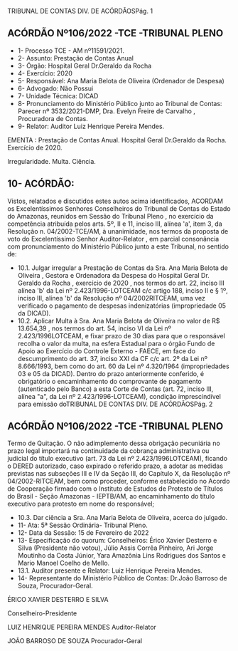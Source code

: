 TRIBUNAL DE CONTAS DIV. DE ACÓRDÃOSPág. 1

## ACÓRDÃO Nº106/2022 -TCE -TRIBUNAL PLENO

- 1- Processo TCE - AM nº11591/2021.
- 2- Assunto: Prestação de Contas Anual
- 3- Órgão: Hospital Geral Dr.Geraldo da Rocha
- 4- Exercício: 2020
- 5- Responsável: Ana Maria Belota de Oliveira (Ordenador de Despesa)
- 6- Advogado: Não Possui
- 7- Unidade Técnica: DICAD
- 8- Pronunciamento  do  Ministério  Público  junto  ao  Tribunal  de  Contas: Parecer  nº 3532/2021-DMP, Dra. Evelyn Freire de Carvalho , Procuradora de Contas.
- 9- Relator: Auditor Luiz Henrique Pereira Mendes.

EMENTA : Prestação  de  Contas  Anual.  Hospital Geral Dr.Geraldo da Rocha. Exercício de 2020.

Irregularidade. Multa. Ciência.

## 10-  ACÓRDÃO:

Vistos, relatados e discutidos estes autos acima identificados, ACORDAM os Excelentíssimos Senhores Conselheiros do Tribunal de Contas do Estado do Amazonas, reunidos em Sessão do Tribunal Pleno , no exercício da competência atribuída pelos arts. 5º, II e 11, inciso III, alínea 'a', item 3, da Resolução n. 04/2002-TCE/AM, à unanimidade, nos  termos  da  proposta  de  voto  do  Excelentíssimo  Senhor  Auditor-Relator ,  em  parcial consonância com pronunciamento do Ministério Público junto a este Tribunal, no sentido de:

- 10.1. Julgar irregular a Prestação de Contas da Sra. Ana Maria Belota de Oliveira ,  Gestora e Ordenadora da Despesa do Hospital Geral Dr.  Geraldo  da  Rocha ,  exercício  de 2020 ,  nos  termos  do  art.  22, inciso III  alínea  'b'  da  Lei  nº  2.423/1996-LOTCEAM c/c artigo 188, inciso  II  e  §  1º,  inciso  III,  alínea  'b'  da  Resolução  nº  04/2002RITCEAM, uma vez verificado o pagamento de despesas indenizatórias (impropriedade 05 da DICAD).
- 10.2. Aplicar Multa à Sra. Ana Maria Belota de Oliveira no valor de R$ 13.654,39 ,  nos  termos  do  art.  54,  inciso  VI  da  Lei  nº  2.423/1996LOTCEAM, e fixar prazo de 30 dias para que o responsável recolha o valor da multa, na esfera Estadual para o órgão Fundo de Apoio ao Exercício do Controle Externo - FAECE, em face do descumprimento do art. 37, inciso XXI da CF c/c art. 2º da Lei nº 8.666/1993, bem como do art. 60 da Lei nº 4.320/1964 (impropriedades 03 e 05 da DICAD). Dentro do prazo anteriormente conferido, é obrigatório o encaminhamento  do  comprovante  de  pagamento  (autenticado  pelo Banco) a esta Corte de Contas (art. 72, inciso III, alínea "a", da Lei nº 2.423/1996-LOTCEAM),  condição  imprescindível  para  emissão  doTRIBUNAL DE CONTAS DIV. DE ACÓRDÃOSPág. 2

## ACÓRDÃO Nº106/2022 -TCE -TRIBUNAL PLENO

Termo de Quitação. O não adimplemento dessa obrigação pecuniária no prazo legal importará na continuidade da cobrança administrativa ou judicial do título executivo (art. 73 da Lei nº 2.423/1996LOTCEAM), ficando  o  DERED  autorizado,  caso  expirado  o  referido prazo, a adotar as medidas previstas nas subseções III e IV da Seção III,  do  Capítulo  X, da  Resolução  nº  04/2002-RITCEAM,  bem  como proceder,  conforme  estabelecido  no  Acordo  de  Cooperação  firmado com o Instituto de Estudos de Protesto de Títulos do Brasil - Seção Amazonas - IEPTB/AM, ao encaminhamento do título executivo para protesto em nome do responsável;

- 10.3. Dar ciência a Sra. Ana Maria Belota de Oliveira, acerca do julgado.
- 11-  Ata: 5ª Sessão Ordinária- Tribunal Pleno.
- 12-  Data da Sessão: 15 de Fevereiro de 2022
- 13-  Especificação do quorum: Conselheiros: Érico Xavier Desterro e Silva (Presidente não  votou),  Júlio  Assis  Corrêa  Pinheiro,  Ari  Jorge  Moutinho  da  Costa  Júnior,  Yara Amazônia Lins Rodrigues dos Santos e Mario Manoel Coelho de Mello.
- 13.1. Auditor presente e Relator: Luiz Henrique Pereira Mendes.
- 14-  Representante  do  Ministério  Público  de  Contas: Dr.João  Barroso  de  Souza, Procurador-Geral.

ÉRICO XAVIER DESTERRO E SILVA

Conselheiro-Presidente

LUIZ HENRIQUE PEREIRA MENDES Auditor-Relator

JOÃO BARROSO DE SOUZA Procurador-Geral